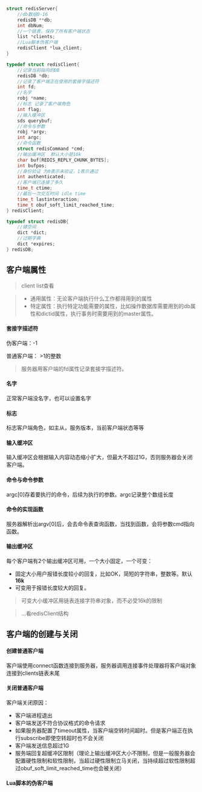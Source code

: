 ```c
struct redisServer{
    //db数组0-16
	redisDB **db;
    int dbNum;
    //一个链表，保存了所有客户端状态
    list *clients;
    //Lua脚本伪客户端
    redisClient *lua_client;
}
```

```c
typedef struct redisClient{
	//记录当前指向的DB
    redisDB *db;
    //记录了客户端正在使用的套接字描述符
    int fd;
    //名字
    robj *name;
    //标志 记录了客户端角色
    int flag;
    //输入缓冲区
    sds querybuf;
    //命令与参数
    robj *argv;
    int argc;
    //命令函数
    struct redisCommand *cmd;
    //输出缓冲区  默认大小是16k
    char buf[REDIS_REPLY_CHUNK_BYTES];  
    int bufpos;
    //身份验证 为0表示未验证，1表示通过
    int authenticated;
    //客户端已连接了多久
    time_t ctime;
    //最后一次交互时间 idle time
    time_t lastinteraction;
    time_t obuf_soft_limit_reached_time;
} redisClient;
```

```c
typedef struct redisDB{
	//键空间
    dict *dict;
    //过期字典
    dict *expires;
} redisDB;
```

## 客户端属性 

> client list查看

> - 通用属性：无论客户端执行什么工作都得用到的属性
> - 特定属性：执行特定功能需要的属性，比如操作数据库需要用到的db属性和dictid属性，执行事务时需要用到的master属性。

#### 套接字描述符

伪客户端：-1

普通客户端： >1的整数

> 服务器用客户端的fd属性记录套接字描述符。

#### 名字

正常客户端没名字，也可以设置名字

#### 标志

标志客户端角色，如主从，服务版本，当前客户端状态等等

#### 输入缓冲区

输入缓冲区会根据输入内容动态缩小扩大，但最大不超过1G，否则服务器会关闭客户端。

#### 命令与命令参数

argc[0]存着要执行的命令，后续为执行的参数。argc记录整个数组长度

#### 命令的实现函数

服务器解析出argv[0]后，会去命令表查询函数，当找到函数，会将参数cmd指向函数。

#### 输出缓冲区

每个客户端有2个输出缓冲区可用，一个大小固定，一个可变：

- 固定大小用户报错长度较小的回复，比如OK，简短的字符串，整数等。默认**16k**
- 可变用于报错长度较大的回复。

>  可变大小缓冲区用链表连接字符串对象，而不必受16k的限制

> ...看redisClient结构



## 客户端的创建与关闭



#### 创建普通客户端

客户端使用connect函数连接到服务器，服务器调用连接事件处理器将客户端对象连接到clients链表末尾

#### 关闭普通客户端

客户端关闭原因：

- 客户端进程退出
- 客户端发送不符合协议格式的命令请求
- 如果服务器配置了timeout属性，当客户端空转时间超时。但是客户端正在执行subscribe即使空转超时也不会关闭
- 客户端发送信息超过1G
- 服务端回复超缓冲区限制（理论上输出缓冲区大小不限制，但是一般服务器会配置硬性限制和软性限制，当超过硬性限制立马关闭，当持续超过软性限制超过obuf_soft_limit_reached_time也会被关闭）

#### Lua脚本的伪客户端